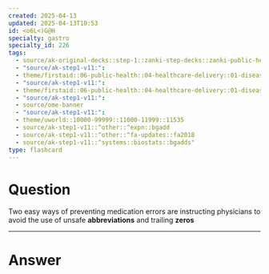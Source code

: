```yaml
---
created: 2025-04-13
updated: 2025-04-13T10:53
id: <o6L<)G@H
specialty: gastro
specialty_id: 226
tags:
  - source/ak-original-decks::step-1::zanki-step-decks::zanki-public-health-sciences::healthcare-delivery-&-quality-and-safety
  - "source/ak-step1-v11:": 
  - theme/firstaid::06-public-health::04-healthcare-delivery::01-disease-prevention
  - "source/ak-step1-v11:": 
  - theme/firstaid::06-public-health::04-healthcare-delivery::01-disease-prevention::primary
  - "source/ak-step1-v11:": 
  - source/ome-banner
  - "source/ak-step1-v11:": 
  - theme/uworld::10000-99999::11000-11999::11535
  - source/ak-step1-v11::^other::^expn::bgadd
  - source/ak-step1-v11::^other::^fa-updates::fa2018
  - source/ak-step1-v11::^systems::biostats::bgadds"
type: flashcard
---
```


# Question
Two easy ways of preventing medication errors are instructing physicians to avoid the use of unsafe **abbreviations** and trailing **zeros**

---

# Answer
